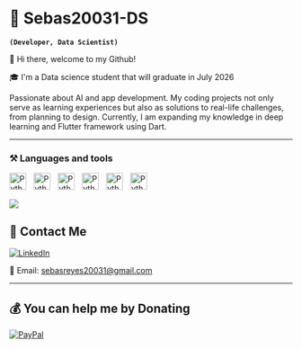 # 🐢 Sebas20031-DS 

**`(Developer, Data Scientist)`**

👋 Hi there, welcome to my Github! 

🎓 I'm a Data science student that will graduate in July 2026 

Passionate about AI and app development. My coding projects not only serve as learning experiences but also as solutions to real-life challenges, from planning to design. Currently, I am expanding my knowledge in deep learning and Flutter framework using Dart.

---

### ⚒️ Languages and tools

<img align="left" alt="Python" width="30px" style="padding-right:10px" src="https://cdn.jsdelivr.net/gh/devicons/devicon@latest/icons/python/python-original.svg" />   
<img align="left" alt="Python" width="30px" style="padding-right:10px" src="https://cdn.jsdelivr.net/gh/devicons/devicon@latest/icons/rstudio/rstudio-original.svg" />
<img align="left" alt="Python" width="30px" style="padding-right:10px" src="https://cdn.jsdelivr.net/gh/devicons/devicon@latest/icons/dart/dart-original.svg" />      
<img align="left" alt="Python" width="30px" style="padding-right:10px" src="https://cdn.jsdelivr.net/gh/devicons/devicon@latest/icons/flutter/flutter-original.svg" />
<img align="left" alt="Python" width="30px" style="padding-right:10px" src="https://cdn.jsdelivr.net/gh/devicons/devicon@latest/icons/git/git-original.svg" />
<img align="left" alt="Python" width="30px" style="padding-right:10px" src="https://cdn.jsdelivr.net/gh/devicons/devicon@latest/icons/mysql/mysql-original-wordmark.svg" />

<br>

![](https://github-readme-stats.vercel.app/api/top-langs/?username=Sebas20031-DS&theme=dark&hide_border=false&include_all_commits=false&count_private=false&layout=compact)
--- 

## 📍 Contact Me 

[![LinkedIn](https://img.shields.io/badge/LinkedIn-%230077B5.svg?logo=linkedin&logoColor=white)](https://linkedin.com/in/sebas20031-ds) 

📧 Email: [sebasreyes20031@gmail.com](mailto:sebasreyes20031@gmail.com)

--- 

## 💰 You can help me by Donating
[![PayPal](https://img.shields.io/badge/PayPal-00457C?style=for-the-badge&logo=paypal&logoColor=white)](https://paypal.me/paypal.me/sebasreyes20031) 


          
